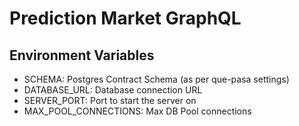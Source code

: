 # Prediction Market GraphQL

## Environment Variables

- SCHEMA: Postgres Contract Schema (as per que-pasa settings)
- DATABASE_URL: Database connection URL
- SERVER_PORT: Port to start the server on
- MAX_POOL_CONNECTIONS: Max DB Pool connections
